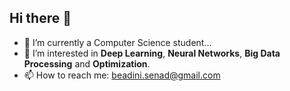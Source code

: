 ## Hi there 👋


- 🔭 I’m currently a Computer Science student...
- 🌱 I’m interested in **Deep Learning**, **Neural Networks**, **Big Data Processing** and **Optimization**.
- 📫 How to reach me: beadini.senad@gmail.com

